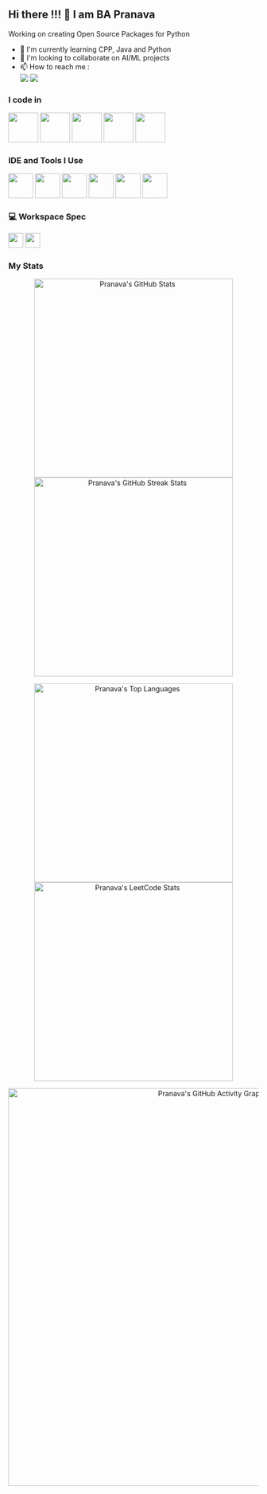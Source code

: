 ## Hi there !!! 👋 I am BA Pranava

Working on creating Open Source Packages for Python

- 🌱 I'm currently learning CPP, Java and Python
- 👯 I'm looking to collaborate on AI/ML projects
- 📫 How to reach me :
<br /> [<img src="https://img.shields.io/badge/LeetCode-000000?style=for-the-badge&logo=LeetCode&logoColor=#d16c06" />](https://leetcode.com/va_codes) [<img src="https://img.shields.io/badge/LinkedIn-0077B5?style=for-the-badge&logo=linkedin&logoColor=white" />](https://www.linkedin.com/in/pranava-ba/)


### I code in
<img height="60" width="60" src="https://img.icons8.com/color/48/000000/python.png" /> <img height="60" width="60" src="https://img.icons8.com/color/48/000000/c-programming.png" /> <img height="60" width="60" src="https://img.icons8.com/color/48/000000/c-plus-plus-logo.png" /> <img height="60" width="60" src="https://img.icons8.com/color/48/000000/java-coffee-cup-logo.png" /> <img height="60" width="60" src="https://img.icons8.com/color/48/000000/mysql-logo.png"/>

### IDE and Tools I Use
<img height="50" width="50" src="https://img.icons8.com/color/48/000000/pycharm.png"/> <img height="50" width="50" src="https://resources.jetbrains.com/storage/products/clion/img/meta/clion_logo_300x300.png"/> <img height="50" width="50" src="https://img.icons8.com/color/48/000000/intellij-idea.png"/> <img height="50" width="50" src="https://img.icons8.com/fluency/48/000000/rstudio.png"/> <img height="50" width="50" src="https://img.icons8.com/doodle/48/000000/adobe-photoshop.png"/> <img height="50" width="50" src="https://img.icons8.com/color/48/000000/filmora.png"/> 

### 💻 Workspace Spec
<img height="30" src="https://img.shields.io/badge/AMD-Ryzen_7_7435HS-ED1C24?style=for-the-badge&logo=amd&logoColor=white"/> <img height="30" src="https://img.shields.io/badge/NVIDIA-RTX4060-76B900?style=for-the-badge&logo=nvidia&logoColor=white"/>

### My Stats
<p align="center">
  <img src="https://github-readme-stats.vercel.app/api?username=pranava-ba&theme=dark&show_icons=true&include_all_commits=true&count_private=true&show=stars,commits,prs,issues,contribs" alt="Pranava's GitHub Stats" width="400" />
  <img src="https://github-readme-streak-stats.herokuapp.com/?user=pranava-ba&theme=dark" alt="Pranava's GitHub Streak Stats" width="400" />
</p>

<p align="center">
  <img src="https://github-readme-stats.vercel.app/api/top-langs?username=pranava-ba&langs_count=11&theme=dark&show_icons=true&locale=en&layout=compact" alt="Pranava's Top Languages" width="400" />
  <a href="https://leetcode.com/va_codes">
    <img src="https://leetcard.jacoblin.cool/va_codes?ext=contest&theme=dark" alt="Pranava's LeetCode Stats" width="400" />
  </a>
</p>

<p align="center">
  <img src="https://github-readme-activity-graph.vercel.app/graph?username=pranava-ba&bg_color=000000&color=ffffff&line=51f565&point=ffffff&area=true&hide_border=true" alt="Pranava's GitHub Activity Graph" width="800" />
</p>

